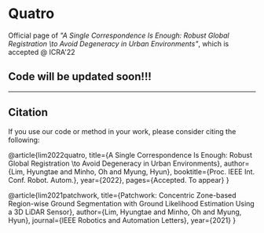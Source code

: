 # Quatro 

Official page of *"A Single Correspondence Is Enough: Robust Global Registration \\to Avoid Degeneracy in Urban Environments"*, which is accepted @ ICRA'22 

## Code will be updated soon!!!


---------

## Citation

If you use our code or method in your work, please consider citing the following:


@article{lim2022quatro,
title={A Single Correspondence Is Enough: Robust Global Registration \\to Avoid Degeneracy in Urban Environments},
author={Lim, Hyungtae and Minho, Oh and Myung, Hyun},
booktitle={Proc. IEEE Int. Conf. Robot. Autom.},
year={2022},
pages={Accepted. To appear}
}


@article{lim2021patchwork,
    title={Patchwork: Concentric Zone-based Region-wise Ground Segmentation with Ground Likelihood Estimation Using a 3D LiDAR Sensor},
    author={Lim, Hyungtae and Minho, Oh and Myung, Hyun},
    journal={IEEE Robotics and Automation Letters},
    year={2021}
    }


